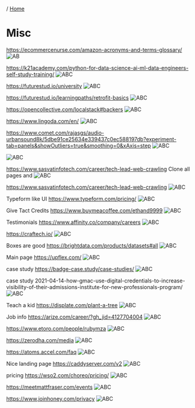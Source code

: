 / [Home](index.md)

# Misc

https://ecommercenurse.com/amazon-acronyms-and-terms-glossary/
![AB](https://github.com/rajasgs/nwp/blob/main/images/glossary.png?raw=true)


https://k21academy.com/python-for-data-science-ai-ml-data-engineers-self-study-training/
![ABC](https://github.com/rajasgs/nwp/blob/main/images/python-course-1.png?raw=true)

https://futurestud.io/university
![ABC](https://github.com/rajasgs/nwp/blob/main/images/futurestud-io-university-1.png?raw=true)


https://futurestud.io/learningpaths/retrofit-basics
![ABC](https://github.com/rajasgs/nwp/blob/main/images/futurestud-io-learningpaths-1.png?raw=true)


https://opencollective.com/localstack#backers
![ABC](https://github.com/rajasgs/nwp/blob/main/images/backers.png?raw=true)


https://www.lingoda.com/en/
![ABC](https://github.com/rajasgs/nwp/blob/main/images/lingoda.png?raw=true)


https://www.comet.com/rajasgs/audio-urbansound8k/5dbe91ce25634e339437c0ec588197db?experiment-tab=panels&showOutliers=true&smoothing=0&xAxis=step
![ABC](https://github.com/rajasgs/nwp/blob/main/images/cometml-panels.png?raw=true)



![ABC](https://github.com/rajasgs/nwp/blob/main/images/cometml-panels.png?raw=true)

https://www.sasvatinfotech.com/career/tech-lead-web-crawling
Clone all pages and 
![ABC](https://github.com/rajasgs/nwp/blob/main/images/abc.png?raw=true)



https://www.sasvatinfotech.com/career/tech-lead-web-crawling
![ABC](https://github.com/rajasgs/nwp/blob/main/images/sasvatinfotech1.png?raw=true)


Typeform like UI
https://www.typeform.com/pricing/
![ABC](https://github.com/rajasgs/nwp/blob/main/images/typeform-pricing.png?raw=true)


Give Tact Credits
https://www.buymeacoffee.com/ethand9999
![ABC](https://github.com/rajasgs/nwp/blob/main/images/buymecoffee-1.png?raw=true)


Testimonials
https://www.affinity.co/company/careers
![ABC](https://github.com/rajasgs/nwp/blob/main/images/testimonials-1.png?raw=true)


https://craftech.io/
![ABC](https://github.com/rajasgs/nwp/blob/main/images/craftech-main-1.png?raw=true)


Boxes are good
https://brightdata.com/products/datasets#all
![ABC](https://github.com/rajasgs/nwp/blob/main/images/brightdata-products-1.png?raw=true)


Main page
https://upflex.com/
![ABC](https://github.com/rajasgs/nwp/blob/main/images/upflex-main.png?raw=true)


case study
https://badge-case.study/case-studies/
![ABC](https://github.com/rajasgs/nwp/blob/main/images/badge-casetudy-1.png?raw=true)


case study
2021-04-14-how-gmac-use-digital-credentials-to-increase-visibility-of-their-admissions-institute-for-new-professionals-program/
![ABC](https://github.com/rajasgs/nwp/blob/main/images/badge-single-case-study-1.png?raw=true)


Teach a kid
https://displate.com/plant-a-tree
![ABC](https://github.com/rajasgs/nwp/blob/main/images/donation-1.png?raw=true)


Job info
https://arize.com/career/?gh_jid=4127704004
![ABC](https://github.com/rajasgs/nwp/blob/main/images/arize-job-info.png?raw=true)


https://www.etoro.com/people/rubymza
![ABC](https://github.com/rajasgs/nwp/blob/main/images/etoro-post.png?raw=true)


https://zerodha.com/media
![ABC](https://github.com/rajasgs/nwp/blob/main/images/zerodha-media.png?raw=true)


https://atoms.accel.com/faq
![ABC](https://github.com/rajasgs/nwp/blob/main/images/accel-atom-1.png?raw=true)


Nice landing page
https://caddyserver.com/v2
![ABC](https://github.com/rajasgs/nwp/blob/main/images/caddy-main.png?raw=true)


pricing
https://wso2.com/choreo/pricing/
![ABC](https://github.com/rajasgs/nwp/blob/main/images/choreo-pricing.png?raw=true)


https://meetmattfraser.com/events
![ABC](https://github.com/rajasgs/nwp/blob/main/images/comedian-tour.png?raw=true)


https://www.joinhoney.com/privacy
![ABC](https://github.com/rajasgs/nwp/blob/main/images/join-honey-privacy.png?raw=true)
